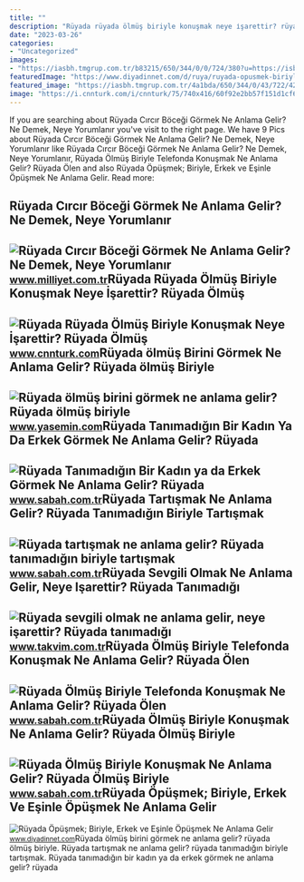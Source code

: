 ```yaml
---
title: ""
description: "Rüyada rüyada ölmüş biriyle konuşmak neye i̇şarettir? rüyada ölmüş"
date: "2023-03-26"
categories:
- "Uncategorized"
images:
- "https://iasbh.tmgrup.com.tr/b83215/650/344/0/0/724/380?u=https://isbh.tmgrup.com.tr/sbh/2021/09/21/ruyada-tanimadigin-birini-gormek-ne-anlama-gelir-ruyada-tanimadigin-biriyle-konusmak-ne-demek-1632213987235.jpg"
featuredImage: "https://www.diyadinnet.com/d/ruya/ruyada-opusmek-biriyle-erkek-ve-esinle-opusmek-ne-anlama-gelir-7712.jpg"
featured_image: "https://iasbh.tmgrup.com.tr/4a1bda/650/344/0/43/722/421?u=https://isbh.tmgrup.com.tr/sbh/2022/06/30/ruyada-olmus-biriyle-konusmak-ne-anlama-gelir-ruyada-olmus-biriyle-konusmanin-anlami-1656581893384.jpg"
image: "https://i.cnnturk.com/i/cnnturk/75/740x416/60f92e2bb57f151d1cf66262.jpg"
---
```


If you are searching about Rüyada Cırcır Böceği Görmek Ne Anlama Gelir? Ne Demek, Neye Yorumlanır you've visit to the right page. We have 9 Pics about Rüyada Cırcır Böceği Görmek Ne Anlama Gelir? Ne Demek, Neye Yorumlanır like Rüyada Cırcır Böceği Görmek Ne Anlama Gelir? Ne Demek, Neye Yorumlanır, Rüyada Ölmüş Biriyle Telefonda Konuşmak Ne Anlama Gelir? Rüyada Ölen and also Rüyada Öpüşmek; Biriyle, Erkek ve Eşinle Öpüşmek Ne Anlama Gelir. Read more:

Rüyada Cırcır Böceği Görmek Ne Anlama Gelir? Ne Demek, Neye Yorumlanır
----------------------------------------------------------------------

 ![Rüyada Cırcır Böceği Görmek Ne Anlama Gelir? Ne Demek, Neye Yorumlanır](https://i2.milimaj.com/i/milliyet/75/0x410/623c2fbf86b24425c87e7183.jpg) <small>www.milliyet.com.tr</small>Rüyada Rüyada Ölmüş Biriyle Konuşmak Neye İşarettir? Rüyada Ölmüş
-----------------------------------------------------------------

 ![Rüyada Rüyada Ölmüş Biriyle Konuşmak Neye İşarettir? Rüyada Ölmüş](https://i.cnnturk.com/i/cnnturk/75/740x416/60f92e2bb57f151d1cf66262.jpg) <small>www.cnnturk.com</small>Rüyada ölmüş Birini Görmek Ne Anlama Gelir? Rüyada ölmüş Biriyle
----------------------------------------------------------------

 ![Rüyada ölmüş birini görmek ne anlama gelir? Rüyada ölmüş biriyle](https://i20.haber7.net/resize/1300x788/haber/haber7/photos/2021/27/ruyada_olmus_birini_gormek_ne_anlama_gelir_diyanete_gore_ruyada_olmus_biriyle_konusmak_1625822936_0696.jpg) <small>www.yasemin.com</small>Rüyada Tanımadığın Bir Kadın Ya Da Erkek Görmek Ne Anlama Gelir? Rüyada
-----------------------------------------------------------------------

 ![Rüyada Tanımadığın Bir Kadın ya da Erkek Görmek Ne Anlama Gelir? Rüyada](https://iasbh.tmgrup.com.tr/b83215/650/344/0/0/724/380?u=https://isbh.tmgrup.com.tr/sbh/2021/09/21/ruyada-tanimadigin-birini-gormek-ne-anlama-gelir-ruyada-tanimadigin-biriyle-konusmak-ne-demek-1632213987235.jpg) <small>www.sabah.com.tr</small>Rüyada Tartışmak Ne Anlama Gelir? Rüyada Tanımadığın Biriyle Tartışmak
----------------------------------------------------------------------

 ![Rüyada tartışmak ne anlama gelir? Rüyada tanımadığın biriyle tartışmak](https://iasbh.tmgrup.com.tr/01f346/650/344/0/101/724/481?u=https://isbh.tmgrup.com.tr/sbh/2021/09/21/ruyada-tartismak-ne-anlama-gelir-ruyada-biriyle-tartismak-ne-demek-1632214548385.jpg) <small>www.sabah.com.tr</small>Rüyada Sevgili Olmak Ne Anlama Gelir, Neye Işarettir? Rüyada Tanımadığı
-----------------------------------------------------------------------

 ![Rüyada sevgili olmak ne anlama gelir, neye işarettir? Rüyada tanımadığı](https://iatkv.tmgrup.com.tr/6d1911/600/314/0/0/1200/628?u=https:%2f%2fitkv.tmgrup.com.tr%2f2022%2f04%2f25%2fruyada-sevgili-olmak-ne-anlama-gelir-neye-isarettir-ruyada-tanimadigi-biriyle-sevgili-oldugunu-gormenin-anlami-1650896815886.jpg) <small>www.takvim.com.tr</small>Rüyada Ölmüş Biriyle Telefonda Konuşmak Ne Anlama Gelir? Rüyada Ölen
--------------------------------------------------------------------

 ![Rüyada Ölmüş Biriyle Telefonda Konuşmak Ne Anlama Gelir? Rüyada Ölen](https://iasbh.tmgrup.com.tr/c41d39/650/344/0/0/724/380?u=https://isbh.tmgrup.com.tr/sbh/2022/09/03/ruyada-olmus-biriyle-telefonda-konusmak-ne-anlama-gelir-ruyada-olen-biriyle-telefonda-konusmanin-anlami-1662209001244.jpg) <small>www.sabah.com.tr</small>Rüyada Ölmüş Biriyle Konuşmak Ne Anlama Gelir? Rüyada Ölmüş Biriyle
-------------------------------------------------------------------

 ![Rüyada Ölmüş Biriyle Konuşmak Ne Anlama Gelir? Rüyada Ölmüş Biriyle](https://iasbh.tmgrup.com.tr/4a1bda/650/344/0/43/722/421?u=https://isbh.tmgrup.com.tr/sbh/2022/06/30/ruyada-olmus-biriyle-konusmak-ne-anlama-gelir-ruyada-olmus-biriyle-konusmanin-anlami-1656581893384.jpg) <small>www.sabah.com.tr</small>Rüyada Öpüşmek; Biriyle, Erkek Ve Eşinle Öpüşmek Ne Anlama Gelir
----------------------------------------------------------------

 ![Rüyada Öpüşmek; Biriyle, Erkek ve Eşinle Öpüşmek Ne Anlama Gelir](https://www.diyadinnet.com/d/ruya/ruyada-opusmek-biriyle-erkek-ve-esinle-opusmek-ne-anlama-gelir-7712.jpg) <small>www.diyadinnet.com</small>Rüyada ölmüş birini görmek ne anlama gelir? rüyada ölmüş biriyle. Rüyada tartışmak ne anlama gelir? rüyada tanımadığın biriyle tartışmak. Rüyada tanımadığın bir kadın ya da erkek görmek ne anlama gelir? rüyada
